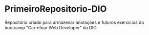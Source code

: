 # PrimeiroRepositorio-DIO
Repositório criado para armazenar anotações e futuros exercícios do bootcamp "Carrefour Web Developer" da DIO.
